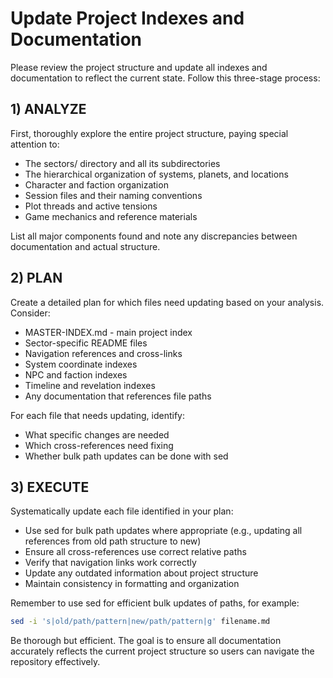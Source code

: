 # Update Project Indexes and Documentation

Please review the project structure and update all indexes and documentation to reflect the current state. Follow this three-stage process:

## 1) ANALYZE
First, thoroughly explore the entire project structure, paying special attention to:
- The sectors/ directory and all its subdirectories
- The hierarchical organization of systems, planets, and locations
- Character and faction organization
- Session files and their naming conventions
- Plot threads and active tensions
- Game mechanics and reference materials

List all major components found and note any discrepancies between documentation and actual structure.

## 2) PLAN
Create a detailed plan for which files need updating based on your analysis. Consider:
- MASTER-INDEX.md - main project index
- Sector-specific README files
- Navigation references and cross-links
- System coordinate indexes
- NPC and faction indexes
- Timeline and revelation indexes
- Any documentation that references file paths

For each file that needs updating, identify:
- What specific changes are needed
- Which cross-references need fixing
- Whether bulk path updates can be done with sed

## 3) EXECUTE
Systematically update each file identified in your plan:
- Use sed for bulk path updates where appropriate (e.g., updating all references from old path structure to new)
- Ensure all cross-references use correct relative paths
- Verify that navigation links work correctly
- Update any outdated information about project structure
- Maintain consistency in formatting and organization

Remember to use sed for efficient bulk updates of paths, for example:
```bash
sed -i 's|old/path/pattern|new/path/pattern|g' filename.md
```

Be thorough but efficient. The goal is to ensure all documentation accurately reflects the current project structure so users can navigate the repository effectively.